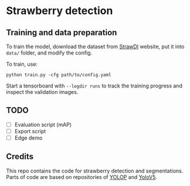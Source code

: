 # Strawberry detection

## Training and data preparation

To train the model, download the dataset from [StrawDI](https://strawdi.github.io/) website, put it into `data/` folder, and modify the config.

To train, use:
```
python train.py -cfg path/to/config.yaml
```

Start a tensorboard with `--logdir runs` to track the training progress and inspect the validation images.

## TODO

- [ ] Evaluation script (mAP)
- [ ] Export script
- [ ] Edge demo

## Credits

This repo contains the code for strawberry detection and segmentations. Parts of code are based on repositories of [YOLOP](https://github.com/hustvl/YOLOP) and [YoloV5](https://github.com/ultralytics/yolov5/).
